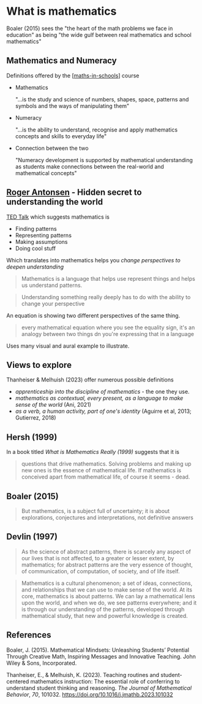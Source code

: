 # What is mathematics



Boaler (2015) sees the "the heart of the math problems we face in education" as being "the wide gulf between real mathematics and school mathematics"

## Mathematics and Numeracy

Definitions offered by the [[maths-in-schools]] course
- Mathematics

    "...is the study and science of numbers, shapes, space, patterns and symbols and the ways of manipulating them"

- Numeracy

    "...is the ability to understand, recognise and apply mathematics concepts and skills to everyday life"

- Connection between the two

    "Numeracy development is supported by mathematical understanding as students make connections between the real-world and mathematical concepts"

## [Roger Antonsen](https://rantonse.org/about) - Hidden secret to understanding the world

[TED Talk](https://www.youtube.com/watch?v=ZQElzjCsl9o) which suggests mathematics is

- Finding patterns
- Representing patterns
- Making assumptions
- Doing cool stuff

Which translates into mathematics helps you _change perspectives to deepen understanding_

> Mathematics is a language that helps use represent things and helps us understand patterns.

> Understanding something really deeply has to do with the ability to change your perspective

An equation is showing two different perspectives of the same thing. 

> every mathematical equation where you see the equality sign, it's an analogy between two things dn you're expressing that in a language

Uses many visual and aural example to illustrate.

## Views to explore

Thanheiser & Melhuish (2023) offer numerous possible definitions

- _apprenticeship into the discipline of mathematics_ - the one they use.
- _mathematics as contextual, every present, as a language to make sense of the world_ (Ani, 2021)
- _as a verb, a human activity, part of one's identity_ (Aguirre et al, 2013; Gutierrez, 2018)

## Hersh (1999)

In a book titled _What is Mathematics Really (1999)_ suggests that it is

> questions that drive mathematics. Solving problems and making up new ones is the essence of mathematical life. If mathematics is conceived apart from mathematical life, of course it seems - dead.

## Boaler (2015)

> But mathematics, is a subject full of uncertainty; it is about explorations, conjectures and interpretations, not definitive answers

## Devlin (1997)

> As the science of abstract patterns, there is scarcely any aspect of our lives that is not affected, to a greater or lesser extent, by mathematics; for abstract patterns are the very essence of thought, of communication, of computation, of society, and of life itself.

> Mathematics is a cultural phenomenon; a set of ideas, connections, and relationships that we can use to make sense of the world. At its core, mathematics is about patterns. We can lay a mathematical lens upon the world, and when we do, we see patterns everywhere; and it is through our understanding of the patterns, developed through mathematical study, that new and powerful knowledge is created.

## References

Boaler, J. (2015). Mathematical Mindsets: Unleashing Students’ Potential Through Creative Math, Inspiring Messages and Innovative Teaching. John Wiley & Sons, Incorporated.

Thanheiser, E., & Melhuish, K. (2023). Teaching routines and student-centered mathematics instruction: The essential role of conferring to understand student thinking and reasoning. *The Journal of Mathematical Behavior*, *70*, 101032. <https://doi.org/10.1016/j.jmathb.2023.101032>

[//begin]: # "Autogenerated link references for markdown compatibility"
[maths-in-schools]: maths-in-schools "Maths in Schools Online: Year 7 - 10 course"
[//end]: # "Autogenerated link references"